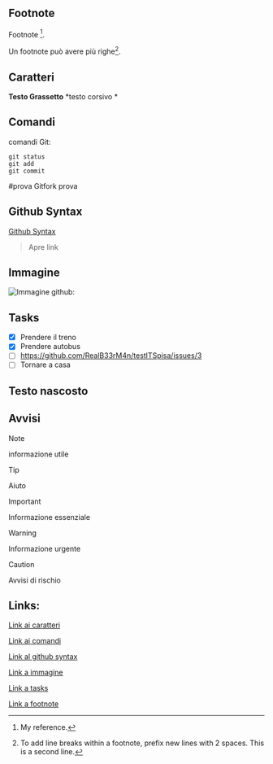   ## Footnote

Footnote [^1].

Un footnote può avere più righe[^2].


[^1]: My reference.
[^2]: To add line breaks within a footnote, prefix new lines with 2 spaces.
  This is a second line.


## Caratteri

**Testo Grassetto**
*testo corsivo *


## Comandi
comandi Git:
```
git status
git add
git commit
```

#prova
Gitfork prova

## Github Syntax

[Github Syntax](https://docs.github.com/en/get-started/writing-on-github/getting-started-with-writing-and-formatting-on-github/basic-writing-and-formatting-syntax)
> Apre link


## Immagine
![Immagine github:](https://th.bing.com/th/id/OIP.yWNibBRepmC6fO7mZnicCgHaHa?w=180&h=180&c=7&r=0&o=5&pid=1.7)


## Tasks

- [x] Prendere il treno
- [x] Prendere autobus
- [ ] https://github.com/RealB33rM4n/testITSpisa/issues/3
- [ ] Tornare a casa

## Testo nascosto
<!-- testo nascosto -->

##  Avvisi

> [!NOTE]
>informazione utile

> [!TIP]
> Aiuto

> [!IMPORTANT]
> Informazione essenziale

> [!WARNING]
> Informazione urgente

> [!CAUTION]
> Avvisi di rischio


## **Links:**

[Link ai caratteri](#caratteri)


[Link ai comandi](#comandi)


[Link al github syntax](#github-syntax)


[Link a immagine](#immagine)


[Link a tasks](#tasks)


[Link a footnote](#footnote)

